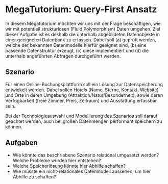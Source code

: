 # MegaTutorium: Query-First Ansatz

In diesem Megatutorium möchten wir uns mit der Frage beschäftigen, wie wir mit potentiell strukturlosen (Fluid Polymorphism) Daten umgehen. Ziel dieser Aufgabe ist es deshalb die unterhalb abgebildeten Datenobjekte in einer geeigneten Datenbank zu erfassen. Dabei soll (a) geprüft werden, welche der bekannten Datenmodelle hierfür geeignet sind, (b) eine passende Datenstruktur erzeugt, (c) diese implementiert und (d) die unterhalb angeführten Abfragen durchgeführt werden.

## Szenario

Für einen Online-Buchungsplattform soll ein Lösung zur Datenspeicherung entwickelt werden. Dabei sollen Hotels (Name, Sterne, Kontakt, Website) und Orte in deren Umgebung (Attraktion/Natur/Besonderheit), sowie deren Verfügbarkeit (freie Zimmer, Preis, Zeitraum) und Ausstattung erfassbar sein.

Bei der Technologieauswahl und Modellierung des Szenarios soll darauf geachtet werden, auch bei großen Datenmengen performant speichern zu können.

## Aufgaben

* Wie könnte das beschriebene Szenario relational umgesetzt werden? Welche Probleme würden hier entstehen?
* Welche Speicherlösung könnte hier Abhilfe schaffen?
* Wie müsste ein nicht-relationales Datenmodell aussehen, um hier Abhilfe zu schaffen?
